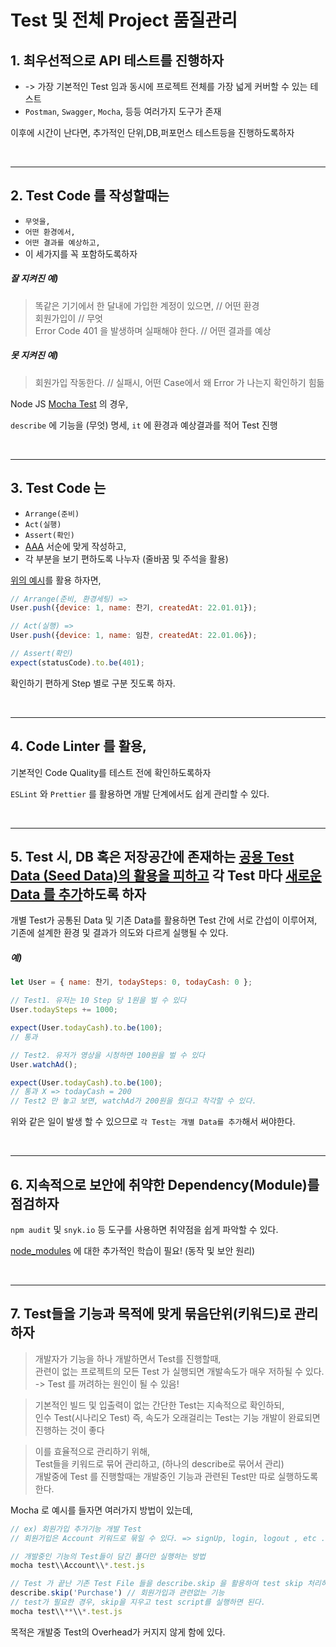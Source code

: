 # Test 및 전체 Project 품질관리

## 1. 최우선적으로 API 테스트를 진행하자

- -> 가장 기본적인 Test 임과 동시에 프로젝트 전체를 가장 넓게 커버할 수 있는 테스트
- `Postman`, `Swagger`, `Mocha`, 등등 여러가지 도구가 존재

이후에 시간이 난다면, 추가적인 단위,DB,퍼포먼스 테스트등을 진행하도록하자

<br>

---

## 2. Test Code 를 작성할때는

- `무엇을,`
- `어떤 환경에서,`
- `어떤 결과를 예상하고,`
- 이 세가지를 꼭 포함하도록하자

##### 잘 지켜진 예) <br>

> 똑같은 기기에서 한 달내에 가입한 계정이 있으면, // 어떤 환경 <br>
> 회원가입이 // 무엇 <br>
> Error Code 401 을 발생하며 실패해야 한다. // 어떤 결과를 예상

##### 못 지켜진 예) <br>

> 회원가입 작동한다. // 실패시, 어떤 Case에서 왜 Error 가 나는지 확인하기 힘듦

Node JS <u>Mocha Test</u> 의 경우,

`describe` 에 기능을 (무엇) 명세,
`it` 에 환경과 예상결과를 적어 Test 진행

<br>

---

## 3. Test Code 는

- `Arrange(준비)`
- `Act(실행)`
- `Assert(확인)`
- <u>AAA</u> 서순에 맞게 작성하고,
- 각 부분을 보기 편하도록 나누자 (줄바꿈 및 주석을 활용)

[위의 예시](#잘-지켜진-예)를 활용 하자면,

```javascript
// Arrange(준비, 환경세팅) =>
User.push({device: 1, name: 찬기, createdAt: 22.01.01});

// Act(실행) =>
User.push({device: 1, name: 임찬, createdAt: 22.01.06});

// Assert(확인)
expect(statusCode).to.be(401);
```

확인하기 편하게 Step 별로 구분 짓도록 하자.

<br>

---

## 4. Code Linter 를 활용,

기본적인 Code Quality를 테스트 전에 확인하도록하자

`ESLint` 와 `Prettier` 를 활용하면 개발 단계에서도 쉽게 관리할 수 있다.

<br>

---

## 5. Test 시, DB 혹은 저장공간에 존재하는 <u>**공용 Test Data (Seed Data)의 활용을 피하고**</u> 각 Test 마다 <u>**새로운 Data 를 추가**</u>하도록 하자

개별 Test가 공통된 Data 및 기존 Data를 활용하면 Test 간에 서로 간섭이 이루어져,<br>
기존에 설계한 환경 및 결과가 의도와 다르게 실행될 수 있다.

##### 예)

```javascript
let User = { name: 찬기, todaySteps: 0, todayCash: 0 };

// Test1. 유저는 10 Step 당 1원을 벌 수 있다
User.todaySteps += 1000;

expect(User.todayCash).to.be(100);
// 통과

// Test2. 유저가 영상을 시청하면 100원을 벌 수 있다
User.watchAd();

expect(User.todayCash).to.be(100);
// 통과 X => todayCash = 200
// Test2 만 놓고 보면, watchAd가 200원을 줬다고 착각할 수 있다.
```

위와 같은 일이 발생 할 수 있으므로 `각 Test는 개별 Data를 추가`해서 써야한다.

<br>

---

## 6. 지속적으로 보안에 취약한 Dependency(Module)를 점검하자

`npm audit` 및 `snyk.io` 등 도구를 사용하면 취약점을 쉽게 파악할 수 있다.

<u>node_modules</u> 에 대한 추가적인 학습이 필요! (동작 및 보안 원리)

<br>

---

## 7. Test들을 기능과 목적에 맞게 묶음단위(키워드)로 관리하자

> 개발자가 기능을 하나 개발하면서 Test를 진행할때,<br>
> 관련이 없는 프로젝트의 모든 Test 가 실행되면 개발속도가 매우 저하될 수 있다.<br>
> -> Test 를 꺼려하는 원인이 될 수 있음!

> 기본적인 빌드 및 입출력이 없는 간단한 Test는 지속적으로 확인하되,<br>
> 인수 Test(시나리오 Test) 즉, 속도가 오래걸리는 Test는 기능 개발이 완료되면 진행하는 것이 좋다<br>

> 이를 효율적으로 관리하기 위해,<br>
> Test들을 키워드로 묶어 관리하고, (하나의 describe로 묶어서 관리) <br>
> 개발중에 Test 를 진행할때는 개발중인 기능과 관련된 Test만 따로 실행하도록 한다.<br>

Mocha 로 예시를 들자면 여러가지 방법이 있는데,

```javascript
// ex) 회원가입 추가기능 개발 Test
// 회원가입은 Account 키워드로 묶일 수 있다. => signUp, login, logout , etc ...

// 개발중인 기능의 Test들이 담긴 폴더만 실행하는 방법
mocha test\\Account\\*.test.js

// Test 가 끝난 기존 Test File 들을 describe.skip 을 활용하여 test skip 처리하는 방법
describe.skip('Purchase') // 회원가입과 관련없는 기능
// test가 필요한 경우, skip을 지우고 test script를 실행하면 된다.
mocha test\\**\\*.test.js
```

목적은 개발중 Test의 Overhead가 커지지 않게 함에 있다.
